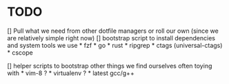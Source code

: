 # TODO
[] Pull what we need from other dotfile managers or roll our own (since we are relatively simple right now)
[] bootstrap script to install dependencies and system tools we use
    * fzf
    * go
    * rust
    * ripgrep
    * ctags (universal-ctags)
    * cscope

[] helper scripts to bootstrap other things we find ourselves often toying with
    * vim-8 ?
    * virtualenv ?
    * latest gcc/g++

